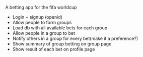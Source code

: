 A betting app for the fifa worldcup

* Login + signup (openid)
* Allow people to form groups
* Load db with all available bets for each group
* Allow people in a group to bet
* Notify others in a group for every bet(make it a preference?)
* Show summary of group betting on group page
* Show result of each bet on profile page
